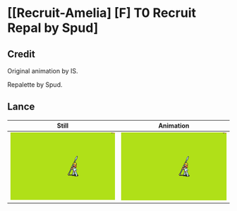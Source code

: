 # [\[Recruit-Amelia\] \[F\] T0 Recruit Repal by Spud]

## Credit

Original animation by IS.

Repalette by Spud.

## Lance

| Still | Animation |
| :---: | :-------: |
| ![Lance still](./Lance_000.png) | ![Lance animation](./Lance.gif) |
